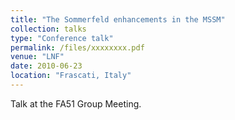 ```yaml
---
title: "The Sommerfeld enhancements in the MSSM"
collection: talks
type: "Conference talk"
permalink: /files/xxxxxxxx.pdf
venue: "LNF"
date: 2010-06-23
location: "Frascati, Italy"
---
```


Talk at the FA51 Group Meeting.
